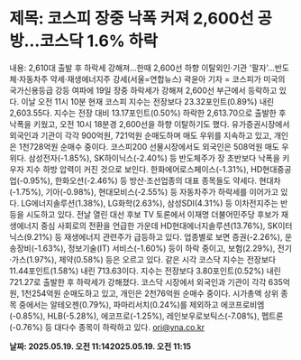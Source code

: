 # **제목: 코스피 장중 낙폭 커져 2,600선 공방…코스닥 1.6% 하락**

  내용: 2,610대 출발 후 하락세 강해져…한때 2,600선 하향 이탈외인·기관 '팔자'…반도체·자동차주 약세·재생에너지주 강세(서울=연합뉴스) 곽윤아 기자 = 코스피가 미국의 국가신용등급 강등 여파에 19일 장중 하락세가 강해져 2,600선 부근에서 등락하고 있다.    이날 오전 11시 10분 현재 코스피 지수는 전장보다 23.32포인트(0.89%) 내린 2,603.55다.    지수는 전장 대비 13.17포인트(0.50%) 하락한 2,613.70으로 출발한 후 낙폭을 키웠고, 오전 10시 18분경 2,600선을 하향 이탈하기도 했다.    유가증권시장에서 외국인과 기관이 각각 900억원, 721억원 순매도하며 매도 우위를 지속하고 있고, 개인은 1천728억원 순매수 중이다.    코스피200 선물시장에서도 외국인은 508억원 매도 우위다.    삼성전자(-1.85%), SK하이닉스(-2.40%) 등 반도체주가 장 초반보다 낙폭을 키우자 지수 하방 압력이 커진 것으로 보인다.    한화에어로스페이스(-1.31%), HD현대중공업(-0.95%), 한화오션(-2.46%) 등 방산·조선업종의 대표 종목들도 약세다.    현대차(-1.75%), 기아(-0.98%), 현대모비스(-2.55%) 등 자동차주가 하락세를 이어가고 있다.    LG에너지솔루션(1.38%), LG화학(2.63%), 삼성SDI(4.31%) 등 이차전지주는 반등을 시도하고 있다.    전날 열린 대선 후보 TV 토론에서 이재명 더불어민주당 후보가 재생에너지 중심 사회로의 전환을 언급한 가운데 HD현대에너지솔루션(13.76%), SK이터닉스(9.21%) 등 재생에너지 관련주가 급등하고 있다.    업종별로 보면 증권(-2.26%), 운송장비(-1.63%), 정보기술(IT) 서비스(-1.60%) 등이 하락 중이고, 보험(2.29%), 전기·가스(1.97%), 제약(0.58%) 등은 오르고 있다.    같은 시각 코스닥 지수는 전장보다 11.44포인트(1.58%) 내린 713.63이다.    지수는 전장보다 3.80포인트(0.52%) 내린 721.27로 출발한 후 하락세가 강해졌다.    코스닥 시장에서 외국인과 기관이 각각 635억원, 1천254억원 순매도하고 있고, 개인은 2천76억원 순매수 중이다.    시가총액 상위 종목 중에서는 알테오젠(0.79%), 파마리서치(0.24%)를 제외하고 에코프로비엠(-0.85%), HLB(-5.28%), 에코프로(-1.25%), 레인보우로보틱스(-7.08%), 펩트론(-0.76%) 등 대다수 종목이 하락하고 있다.    ori@yna.co.kr

  **날짜: 2025.05.19. 오전 11:142025.05.19. 오전 11:15**